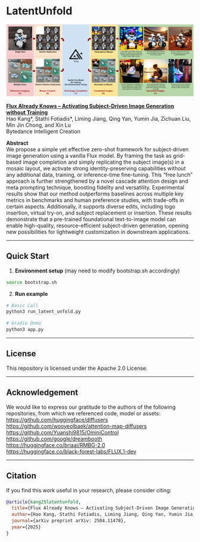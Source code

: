 # LatentUnfold

![Header Image](assets/teaser.png)


**<a href="https://arxiv.org/abs/2504.11478" target="_blank" rel="noopener">Flux Already Knows – Activating Subject-Driven Image Generation without Training</a>**  
Hao Kang*, Stathi Fotiadis*, Liming Jiang, Qing Yan, Yumin Jia, Zichuan Liu, Min Jin Chong, and Xin Lu 
<br />Bytedance Intelligent Creation

**Abstract**  
We propose a simple yet effective zero-shot framework for subject-driven image generation using a vanilla Flux model. By framing the task as grid-based image completion and simply replicating the subject image(s) in a mosaic layout, we activate strong identity-preserving capabilities without any additional data, training, or inference-time fine-tuning. This “free lunch” approach is further strengthened by a novel cascade attention design and meta prompting technique, boosting fidelity and versatility. Experimental results show that our method outperforms baselines across multiple key metrics in benchmarks and human preference studies, with trade-offs in certain aspects. Additionally, it supports diverse edits, including logo insertion, virtual try-on, and subject replacement or insertion. These results demonstrate that a pre-trained foundational text-to-image model can enable high-quality, resource-efficient subject-driven generation, opening new possibilities for lightweight customization in downstream applications.

---

## Quick Start
1. **Environment setup** (may need to modify bootstrap.sh accordingly)
```bash
source bootstrap.sh
```
2. **Run example**
```bash
# Basic Call
python3 run_latent_unfold.py 
```

```bash
# Gradio Demo
python3 app.py 
```
---

## License
This repository is licensed under the Apache 2.0 License.

---

## Acknowledgement
We would like to express our gratitude to the authors of the following repositories, from which we referenced code, model or assets:
<br />https://github.com/huggingface/diffusers
<br />https://github.com/wooyeolbaek/attention-map-diffusers
<br />https://github.com/Yuanshi9815/OminiControl
<br />https://github.com/google/dreambooth
<br />https://huggingface.co/briaai/RMBG-2.0
<br />https://huggingface.co/black-forest-labs/FLUX.1-dev

---

## Citation
If you find this work useful in your research, please consider citing: 

```bibtex
@article{kang25latentunfold,
  title={Flux Already Knows – Activating Subject-Driven Image Generation without Training},
  author={Hao Kang, Stathi Fotiadis, Liming Jiang, Qing Yan, Yumin Jia, Zichuan Liu, Min Jin Chong, and Xin Lu},
  journal={arXiv preprint arXiv: 2504.11478},
  year={2025}
}
```